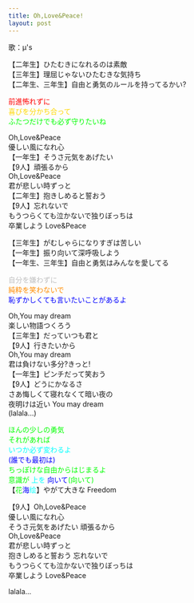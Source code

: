 ```yaml
---
title: Oh,Love&Peace!
layout: post
---
```

歌：μ's

<p>【二年生】ひたむきになれるのは素敵<br />
【三年生】理屈じゃないひたむきな気持ち<br />
【二年生、三年生】自由と勇気のルールを持ってるかい?</p>

<p><font color="red">前進怖れずに</font><br />
<font color="gold">喜びを分かち合って</font><br />
<font color="lime">ふたつだけでも必ず守りたいね</font></p>

<p>Oh,Love&Peace<br />
優しい風になれ心<br />
【一年生】そうさ元気をあげたい<br />
【9人】頑張るから<br />
Oh,Love&Peace<br />
君が悲しい時ずっと<br />
【二年生】抱きしめると誓おう<br />
【9人】忘れないで<br />
もうつらくても泣かないで独りぼっちは<br />
卒業しよう Love&Peace</p>

<p>【三年生】がむしゃらになりすぎは苦しい<br />
【一年生】振り向いて深呼吸しよう<br />
【一年生、三年生】自由と勇気はみんなを愛してる</p>

<p><font color="silver">自分を嫌わずに</font><br />
<font color="darkorange">純粋を笑わないで</font><br />
<font color="blue">恥ずかしくても言いたいことがあるよ</font></p>

<p>Oh,You may dream<br />
楽しい物語つくろう<br />
【三年生】だっていつも君と<br />
【9人】行きたいから<br />
Oh,You may dream<br />
君は負けない多分?きっと!<br />
【一年生】ピンチだって笑おう<br />
【9人】どうにかなるさ<br />
さあ悔しくて寝れなくて暗い夜の<br />
夜明けは近い You may dream<br />
(lalala...)</p>

<p><font color="lime">ほんの少しの勇気<br />
それがあれば</font><br />
<font color="cyan">いつか必ず変わるよ</font><br />
<font color="blue">(誰でも最初は)</font><br />
<font color="lime">ちっぽけな自由からはじまるよ<br />
意識が</font> <font color="cyan">上を</font> <font color="blue">向いて</font><font color="lime">(向いて)</font><br />
【<font color="lime">花</font><font color="blue">海</font><font color="cyan">绘</font>】やがて大きな Freedom</p>

<p>【9人】Oh,Love&Peace<br />
優しい風になれ心<br />
そうさ元気をあげたい 頑張るから<br />
Oh,Love&Peace<br />
君が悲しい時ずっと<br />
抱きしめると誓おう 忘れないで<br />
もうつらくても泣かないで独りぼっちは<br />
卒業しよう Love&Peace</p>

<p>lalala...</p>